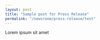 ```yaml
---
layout: post
title: "Sample post for Press Release"
permalink: "/newsroom/press-release/test"
---
```

Lorem ipsum sit amet
